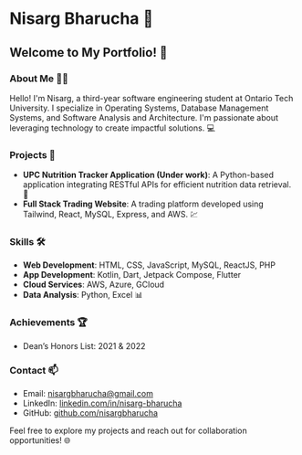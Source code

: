 # Nisarg Bharucha 🌟

## Welcome to My Portfolio! 📁

### About Me 🙋‍♂️
Hello! I'm Nisarg, a third-year software engineering student at Ontario Tech University. I specialize in Operating Systems, Database Management Systems, and Software Analysis and Architecture. I'm passionate about leveraging technology to create impactful solutions. 💻

### Projects 🚀
- **UPC Nutrition Tracker Application (Under work)**: A Python-based application integrating RESTful APIs for efficient nutrition data retrieval. 🍎
- **Full Stack Trading Website**: A trading platform developed using Tailwind, React, MySQL, Express, and AWS. 💹

### Skills 🛠️
- **Web Development**: HTML, CSS, JavaScript, MySQL, ReactJS, PHP
- **App Development**: Kotlin, Dart, Jetpack Compose, Flutter
- **Cloud Services**: AWS, Azure, GCloud
- **Data Analysis**: Python, Excel 📊

### Achievements 🏆
- Dean’s Honors List: 2021 & 2022

### Contact 📫
- Email: [nisargbharucha@gmail.com](mailto:nisargbharucha@gmail.com)
- LinkedIn: [linkedin.com/in/nisarg-bharucha](https://linkedin.com/in/nisarg-bharucha)
- GitHub: [github.com/nisargbharucha](https://github.com/nisargbharucha)

Feel free to explore my projects and reach out for collaboration opportunities! 🌐
